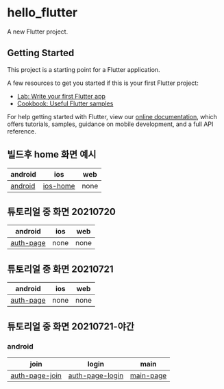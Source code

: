 # hello_flutter

A new Flutter project.

## Getting Started

This project is a starting point for a Flutter application.

A few resources to get you started if this is your first Flutter project:

- [Lab: Write your first Flutter app](https://flutter.dev/docs/get-started/codelab)
- [Cookbook: Useful Flutter samples](https://flutter.dev/docs/cookbook)

For help getting started with Flutter, view our
[online documentation](https://flutter.dev/docs), which offers tutorials,
samples, guidance on mobile development, and a full API reference.

## 빌드후 home 화면 예시
| android | ios | web |
|-------|-------|-------|
|[android](docs/images/android-home.png)|[ios-home](docs/images/ios-home.png)|none|

## 튜토리얼 중 화면 20210720
| android | ios | web |
|-------|-------|-------|
|[auth-page](docs/images/auth-page-20210720.png)|none|none|

## 튜토리얼 중 화면 20210721
| android | ios | web |
|-------|-------|-------|
|[auth-page](docs/images/auth-page-20210721.png)|none|none|

## 튜토리얼 중 화면 20210721-야간
### android

| join | login | main |
|-------|-------|-------|
|[auth-page-join](docs/images/20210721/auth-page-join.png)|[auth-page-login](docs/images/20210721/auth-page-login.png)|[main-page](docs/images/20210721/main-page.png)|

